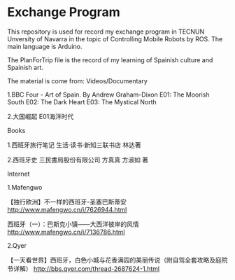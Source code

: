 # Exchange Program
This repository is used for record my exchange program in TECNUN Unversity of Navarra in the topic of Controlling Mobile Robots by ROS. 
The main language is Arduino.

The PlanForTrip file is the record of my learning of Spainish culture and Spainish art.

The material is come from: 
Videos/Documentary

1.BBC Four - Art of Spain. By  Andrew Graham-Dixon
E01: The Moorish South E02: The Dark Heart E03: The Mystical North

2.大国崛起 E01海洋时代

Books

1.西班牙旅行笔记 生活·读书·新知三联书店 林达著

2.西班牙史 三民書局股份有限公司 方真真 方淑如 著

Internet

1.Mafengwo 

【独行欧洲】不一样的西班牙-圣塞巴斯蒂安 http://www.mafengwo.cn/i/7626944.html

西班牙（一）：巴斯克小镇——大西洋彼岸的风情 http://www.mafengwo.cn/i/7136786.html

2.Qyer

【一天看世界】西班牙，白色小城与花香满园的美丽传说（附自驾全套攻略及庭院节详解） http://bbs.qyer.com/thread-2687624-1.html

